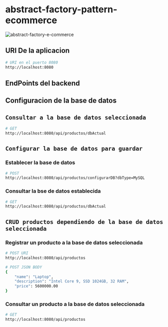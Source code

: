 # abstract-factory-pattern-ecommerce

![abstract-factory-e-commerce](https://github.com/user-attachments/assets/b0f4f501-9223-49ff-a350-6bde9b073429)

## URI De la aplicacion

```bash
# URI en el puerto 8080
http://localhost:8080
```

## EndPoints del backend

## Configuracion de la base de datos

## `Consultar a la base de datos seleccionada`

```bash
# GET
http://localhost:8080/api/productos/dbActual
```

## `Configurar la base de datos para guardar`

### Establecer la base de datos

```bash
# POST
http://localhost:8080/api/productos/configurarDB?dbType=MySQL
```

### Consultar la bse de datos establecida

```bash
# GET
http://localhost:8080/api/productos/dbActual
```

## `CRUD productos dependiendo de la base de datos seleccionada`

### Registrar un producto a la base de datos seleccionada

```bash
# POST URI
http://localhost:8080/api/productos
```

```bash
# POST JSON BODY
{
    "name": "Laptop",
    "description": "Intel Core 9, SSD 1024GB, 32 RAM",
    "price": 5600000.00
}
```

### Consultar un producto a la base de datos seleccionada

```bash
# GET
http://localhost:8080/api/productos
```
